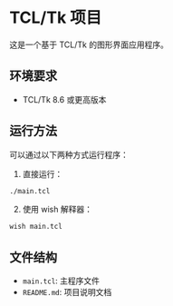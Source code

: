 # TCL/Tk 项目

这是一个基于 TCL/Tk 的图形界面应用程序。

## 环境要求

- TCL/Tk 8.6 或更高版本

## 运行方法

可以通过以下两种方式运行程序：

1. 直接运行：
```bash
./main.tcl
```

2. 使用 wish 解释器：
```bash
wish main.tcl
```

## 文件结构

- `main.tcl`: 主程序文件
- `README.md`: 项目说明文档 